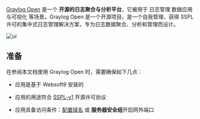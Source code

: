 [Graylog Open](https://www.graylog.org/) 是一个 **开源的日志聚合与分析平台**，它被用于 日志管理 数据应用与可视化  等场景。Graylog Open 是一个开源项目，是一个自我管理、获得 SSPL 许可的集中式日志管理解决方案，专为日志数据聚合、分析和管理而设计。


![ui](https://libs.websoft9.com/Websoft9/DocsPicture/en/graylog/graylog-gui-websoft9.png)


## 准备

在参阅本文档使用 Graylog Open 时，需要确保如下几点：

- 应用是基于 Websoft9 安装的

- 应用的用途符合 [SSPL-v1](https://www.mongodb.com/licensing/server-side-public-license) 开源许可协议

- 应用具备访问条件：[配置域名](./domain-set) 或 **服务器安全组**开启网外端口
